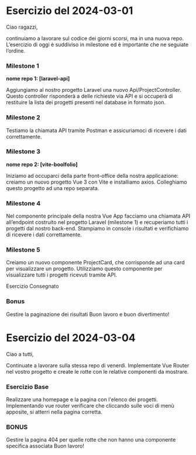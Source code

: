 # Esercizio del 2024-03-01

Ciao ragazzi,

continuiamo a lavorare sul codice dei giorni scorsi, ma in una nuova repo.
L’esercizio di oggi è suddiviso in milestone ed è importante che ne seguiate l’ordine.

### Milestone 1

**nome repo 1: [laravel-api]**

Aggiungiamo al nostro progetto Laravel una nuovo Api/ProjectController. Questo controller risponderà a delle richieste via API e si occuperà di restituire la lista dei progetti presenti nel database in formato json.

### Milestone 2

Testiamo la chiamata API tramite Postman e assicuriamoci di ricevere i dati correttamente.

### Milestone 3

**nome repo 2: [vite-boolfolio]**

Iniziamo ad occuparci della parte front-office della nostra applicazione: creiamo un nuovo progetto Vue 3 con Vite e installiamo axios.
Colleghiamo questo progetto ad una repo separata.

### Milestone 4

Nel componente principale della nostra Vue App facciamo una chiamata API all’endpoint costruito nel progetto Laravel (milestone 1) e recuperiamo tutti i progetti dal nostro back-end.
Stampiamo in console i risultati e verifichiamo di ricevere i dati correttamente.

### Milestone 5
Creiamo un nuovo componente ProjectCard, che corrisponde ad una card per visualizzare un progetto. Utilizziamo questo componente per visualizzare tutti i progetti ricevuti tramite API.

Esercizio Consegnato

### Bonus

Gestire la paginazione dei risultati
Buon lavoro e buon divertimento!


# Esercizio del 2024-03-04

Ciao a tutti,

Continuate a lavorare sulla stessa repo di venerdì. Implementate Vue Router nel vostro progetto e create le rotte con le relative componenti da mostrare.

### Esercizio Base

Realizzare una homepage e la pagina con l'elenco dei progetti. Implementando vue router verificare che cliccando sulle voci di menù apposite, si atterri nella pagina corretta.

### BONUS

Gestire la pagina 404 per quelle rotte che non hanno una componente specifica associata
Buon lavoro!